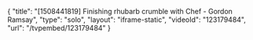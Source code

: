 {
    "title": "[1508441819] Finishing rhubarb crumble with Chef - Gordon Ramsay",
    "type": "solo",
    "layout": "iframe-static",
    "videoId": "123179484",
    "url": "\/tvpembed\/123179484"
}
